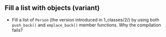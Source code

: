 ## Fill a list with objects (variant)

- Fill a list of `Person` (the version introduced in 1_classes/2/) by using both
  `push_back()` and `emplace_back()` member functions. Why the compilation fails?

